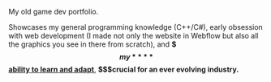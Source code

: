 My old game dev portfolio.

Showcases my general programming knowledge (C++/C#), early obsession with web development (I made not only the website in Webflow but also all the graphics you see in there from scratch), and **$$$my** **$$ <u>ability to learn and adapt</u>**, **$$$crucial for an ever evolving industry.**